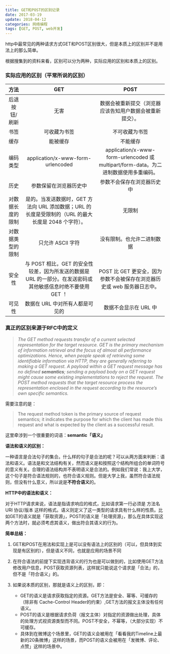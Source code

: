 ```yaml
---
title: GET和POST的区别记录
date: 2017-03-19
update: 2018-04-12
categories: 网络编程
tags: [GET, POST, web开发]
---
```


http中最常见的两种请求方式GET和POST区别很大，但是本质上的区别并不是用法上的那么简单。

<!--more-->

根据搜集到的资料来看，区别可以分为两种，实际应用的区别和本质上的区别。

### 实际应用的区别（平常所说的区别）

|方法|  GET|  POST|
| :---: | :--: | :--: |
|后退按钮/刷新|无害|数据会被重新提交（浏览器应该告知用户数据会被重新提交）。|
|书签|可收藏为书签| 不可收藏为书签|
|缓存|能被缓存|不能缓存|
|编码类型|  application/x-www-form-urlencoded|application/x-www-form-urlencoded 或 multipart/form-data。为二进制数据使用多重编码。|
|历史|  参数保留在浏览器历史中|参数不会保存在浏览器历史中|
|对数据长度的限制|是的。当发送数据时，GET 方法向 URL 添加数据；URL 的长度是受限制的（URL 的最大长度是 2048 个字符）。|无限制|
|对数据类型的限制|只允许 ASCII 字符| 没有限制。也允许二进制数据|
|安全性|与 POST 相比，GET 的安全性较差，因为所发送的数据是 URL 的一部分。在发送密码或其他敏感信息时绝不要使用 GET ！|POST 比 GET 更安全，因为参数不会被保存在浏览器历史或 web 服务器日志中。|
|可见性|数据在 URL 中对所有人都是可见的|数据不会显示在 URL 中|

### 真正的区别来源于RFC中的定义

> *The GET method requests transfer of a current selected representation for the target resource. GET is the primary mechanism of information retrieval and the focus of almost all performance optimizations. Hence, when people speak of retrieving some identifiable information via HTTP, they are generally referring to making a GET request.
A payload within a GET request message has no defined **semantics**; sending a payload body on a GET request might cause some existing implementations to reject the request.
The POST method requests that the target resource process the representation enclosed in the request according to the resource’s own specific semantics.*

需要注意的是：

> The request method token is the primary source of request semantics; it indicates the purpose for which the client has made this request and what is expected by the client as a successful result.

这里牵涉到一个很重要的词语：**semantic「语义」**

**语法和语义的区别：**

一种语言是合法句子的集合。什么样的句子是合法的呢？可以从两方面来判断：语法和语义。语法是和文法结构有关，然而语义是和按照这个结构所组合的单词符号的意义有关。合理的语法结构并不表明语义是合法的。例如我们常说：我上大学，这个句子是符合语法规则的，也符合语义规则。但是大学上我，虽然符合语法规则，但没有什么意义，所以说是**不符合语义**的。

**HTTP中的语法和语义：**

对于HTTP请求来说，语法是指请求响应的格式，比如请求第一行必须是 方法名 URI 协议/版本 这样的格式。语义则定义了这一类型的请求具有什么样的性质。比如GET的语义就是「获取资源」，POST的语义是「处理资源」，那么在具体实现这两个方法时，就必须考虑其语义，做出符合其语义的行为。

**简单总结：**

1. GET和POST在用法和实现上是可以没有语法上的区别的（可以，但具体到实现是有区别的），但是语义不同，也就是应用的场景不同

2. 在符合语法的前提下实现违背语义的行为也是可以做到的，比如使用GET方法修改用户信息，POST获取资源列表，这样就只能说这个请求是「合法」的，但不是「符合语义」的。 

3. 如果说本质的区别，那就是语义上的区别，即：

    * GET的语义是请求获取指定的资源。GET方法是安全、幂等、可缓存的（除非有 Cache-Control Header的约束）,GET方法的报文主体没有任何语义。
    * POST的语义是根据请求负荷（报文主体）对指定的资源做出处理，具体的处理方式视资源类型而不同。POST不安全，不幂等，（大部分实现）不可缓存。
    * 具体到在微博这个场景里，GET的语义会被用在「看看我的Timeline上最新的20条微博」这样的场景，而POST的语义会被用在「发微博、评论、点赞」这样的场景中。